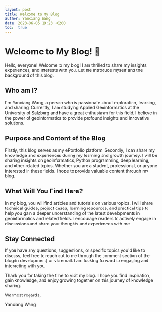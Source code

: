 ```yaml
---
layout: post
title: Welcome to My Blog
author: Yanxiang Wang
date: 2023-06-05 19:23 +0200
toc:  true
---
```

# Welcome to My Blog! 🎉

Hello, everyone! Welcome to my blog! I am thrilled to share my insights, experiences, and interests with you. Let me introduce myself and the background of this blog.

## Who am I?

I'm Yanxiang Wang, a person who is passionate about exploration, learning, and sharing. Currently, I am studying Applied Geoinformatics at the University of Salzburg and have a great enthusiasm for this field. I believe in the power of geoinformatics to provide profound insights and innovative solutions.

## Purpose and Content of the Blog

Firstly, this blog serves as my ePortfolio platform. Secondly, I can share my knowledge and experiences during my learning and growth journey. I will be sharing insights on geoinformatics, Python programming, deep learning, and other related topics. Whether you are a student, professional, or anyone interested in these fields, I hope to provide valuable content through my blog.

## What Will You Find Here?

In my blog, you will find articles and tutorials on various topics. I will share technical guides, project cases, learning resources, and practical tips to help you gain a deeper understanding of the latest developments in geoinformatics and related fields. I encourage readers to actively engage in discussions and share your thoughts and experiences with me.

## Stay Connected

If you have any questions, suggestions, or specific topics you'd like to discuss, feel free to reach out to me through the comment section of the blog(in development) or via email. I am looking forward to engaging and interacting with you.

Thank you for taking the time to visit my blog. I hope you find inspiration, gain knowledge, and enjoy growing together on this journey of knowledge sharing.

Warmest regards,

Yanxiang Wang

